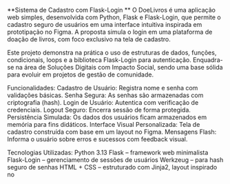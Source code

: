 **Sistema de Cadastro com Flask-Login
**
O DoeLivros é uma aplicação web simples, desenvolvida com Python, Flask e Flask-Login, que permite o cadastro seguro de usuários em uma interface intuitiva inspirada em prototipação no Figma. A proposta simula o login em uma plataforma de doação de livros, com foco exclusivo na tela de cadastro.

Este projeto demonstra na prática o uso de estruturas de dados, funções, condicionais, loops e a biblioteca Flask-Login para autenticação. Enquadra-se na área de Soluções Digitais com Impacto Social, sendo uma base sólida para evoluir em projetos de gestão de comunidade.

Funcionalidades:
Cadastro de Usuário: Registra nome e senha com validações básicas.
Senha Segura: As senhas são armazenadas com criptografia (hash).
Login de Usuário: Autentica com verificação de credenciais.
Logout Seguro: Encerra sessão de forma protegida.
Persistência Simulada: Os dados dos usuários ficam armazenados em memória para fins didáticos.
Interface Visual Personalizada: Tela de cadastro construída com base em um layout no Figma.
Mensagens Flash: Informa o usuário sobre erros e sucessos com feedback visual.

Tecnologias Utilizadas:
Python 3.13
Flask – framework web minimalista
Flask-Login – gerenciamento de sessões de usuários
Werkzeug – para hash seguro de senhas
HTML + CSS – estruturado com Jinja2, layout inspirado no
